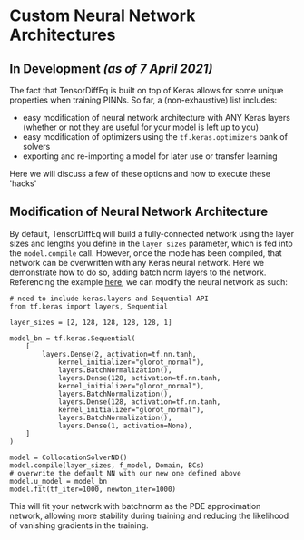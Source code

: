 # Custom Neural Network Architectures

## In Development *(as of 7 April 2021)*
The fact that TensorDiffEq is built on top of Keras allows for some unique properties when training PINNs.
So far, a (non-exhaustive) list includes:
- easy modification of neural network architecture with ANY Keras layers (whether or not they are useful for your model is left up to you)
- easy modification of optimizers using the `tf.keras.optimizers` bank of solvers
- exporting and re-importing a model for later use or transfer learning

Here we will discuss a few of these options and how to execute these 'hacks'

## Modification of Neural Network Architecture 

By default, TensorDiffEq will build a fully-connected network using the layer sizes and lengths you define in 
the `layer sizes` parameter, which is fed into the `model.compile` call. However, once the mode has been compiled,
that network can be overwritten with any Keras neural network. Here we demonstrate how to do so, adding batch norm layers 
to the network. 
Referencing the example [here](../model/compiling-example/index.html), we can modify the neural network as such:


```{code} python
# need to include keras.layers and Sequential API
from tf.keras import layers, Sequential

layer_sizes = [2, 128, 128, 128, 128, 1]

model_bn = tf.keras.Sequential(
    [
        layers.Dense(2, activation=tf.nn.tanh,
            kernel_initializer="glorot_normal"),        
            layers.BatchNormalization(),
            layers.Dense(128, activation=tf.nn.tanh,
            kernel_initializer="glorot_normal"), 
            layers.BatchNormalization(),
            layers.Dense(128, activation=tf.nn.tanh,
            kernel_initializer="glorot_normal"),
            layers.BatchNormalization(),           
            layers.Dense(1, activation=None),
    ]
)

model = CollocationSolverND()
model.compile(layer_sizes, f_model, Domain, BCs)
# overwrite the default NN with our new one defined above
model.u_model = model_bn
model.fit(tf_iter=1000, newton_iter=1000)
```

This will fit your network with batchnorm as the PDE approximation network, allowing more stability during training and 
reducing the likelihood of vanishing gradients in the training.